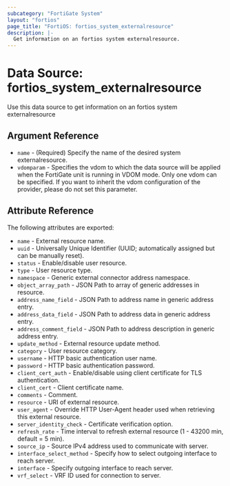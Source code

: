 ```yaml
---
subcategory: "FortiGate System"
layout: "fortios"
page_title: "FortiOS: fortios_system_externalresource"
description: |-
  Get information on an fortios system externalresource.
---
```


# Data Source: fortios_system_externalresource
Use this data source to get information on an fortios system externalresource

## Argument Reference

* `name` - (Required) Specify the name of the desired system externalresource.
* `vdomparam` - Specifies the vdom to which the data source will be applied when the FortiGate unit is running in VDOM mode. Only one vdom can be specified. If you want to inherit the vdom configuration of the provider, please do not set this parameter.


## Attribute Reference

The following attributes are exported:

* `name` - External resource name.
* `uuid` - Universally Unique Identifier (UUID; automatically assigned but can be manually reset).
* `status` - Enable/disable user resource.
* `type` - User resource type.
* `namespace` - Generic external connector address namespace.
* `object_array_path` - JSON Path to array of generic addresses in resource.
* `address_name_field` - JSON Path to address name in generic address entry.
* `address_data_field` - JSON Path to address data in generic address entry.
* `address_comment_field` - JSON Path to address description in generic address entry.
* `update_method` - External resource update method.
* `category` - User resource category.
* `username` - HTTP basic authentication user name.
* `password` - HTTP basic authentication password.
* `client_cert_auth` - Enable/disable using client certificate for TLS authentication.
* `client_cert` - Client certificate name.
* `comments` - Comment.
* `resource` - URI of external resource.
* `user_agent` - Override HTTP User-Agent header used when retrieving this external resource.
* `server_identity_check` - Certificate verification option.
* `refresh_rate` - Time interval to refresh external resource (1 - 43200 min, default = 5 min).
* `source_ip` - Source IPv4 address used to communicate with server.
* `interface_select_method` - Specify how to select outgoing interface to reach server.
* `interface` - Specify outgoing interface to reach server.
* `vrf_select` - VRF ID used for connection to server.

